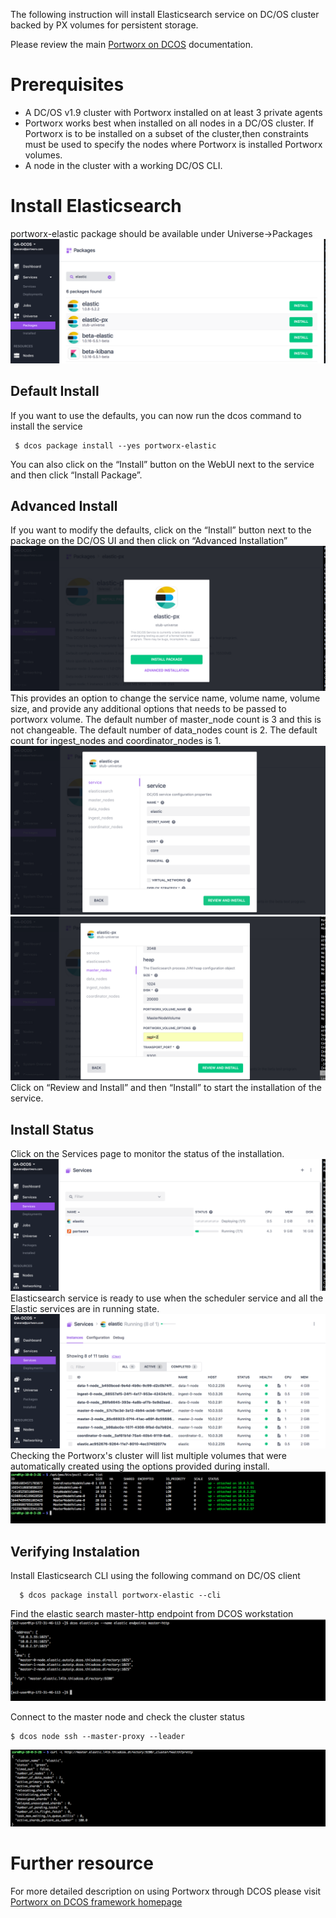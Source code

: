 
The following instruction will install Elasticsearch service on DC/OS cluster backed by PX volumes for persistent storage.

Please review the main [Portworx on DCOS](https://docs.portworx.com/scheduler/mesosphere-dcos/) documentation.

# Prerequisites

- A DC/OS v1.9 cluster with Portworx installed on at least 3 private agents
- Portworx works best when installed on all nodes in a DC/OS cluster.  If Portworx is to be installed on a subset of the cluster,then constraints must be used to specify the nodes where Portworx is installed Portworx volumes.
- A node in the cluster with a working DC/OS CLI.

# Install Elasticsearch
 portworx-elastic package should be available under Universe->Packages
![Elastic Package List](img/Elastic-install-01.png)
## Default Install
If you want to use the defaults, you can now run the dcos command to install the service
```
 $ dcos package install --yes portworx-elastic
```
You can also click on the “Install” button on the WebUI next to the service and then click “Install Package”.

## Advanced Install
If you want to modify the defaults, click on the “Install” button next to the package on the DC/OS UI and then click on
“Advanced Installation”
![Elastic Install Options](img/elastic-install-02.png)
This provides an option to change the service name, volume name, volume size, and provide any additional options that needs to be passed to portworx volume.
The default number of master_node count is 3 and this is not changeable. The default number of data_nodes count is 2. The default count for ingest_nodes and coordinator_nodes is 1.
![Elastic Portworx Options](img/elastic-install-03.png)
![Elastic Install Options](img/elastic-install-04.png)
Click on “Review and Install” and then “Install” to start the installation of the service.
## Install Status
Click on the Services page to monitor the status of the installation.
![Elastic Service Status](img/elastic-service-01.png)
Elasticsearch service is ready to use when the scheduler service and all the Elastic services are in running state.
![Elastic Install Complete](img/Elastic-service-02.png)
Checking the Portworx's cluster will list multiple volumes that were automatically created using the options provided during install.
![Elastic Portworx Volume](img/elastic_volume_01.png)

## Verifying Instalation
Install Elasticsearch CLI using the following command on DC/OS client
```
  $ dcos package install portworx-elastic --cli
```
Find the elastic search master-http endpoint from DCOS workstation
![Elastic Master Endpoint](img/elastic_endpoints.png)

Connect to the master node and check the cluster status
```
$ dcos node ssh --master-proxy --leader
```
![Elastic Cluster Health](img/elastic_cluster_health.png)

# Further resource
For more detailed description on using Portworx through DCOS please visit  [Portworx on DCOS framework homepage](https://docs.portworx.com/scheduler/mesosphere-dcos)

